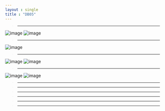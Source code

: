 ```yaml
---
layout : single
title : "DB05"
---
```

>****

![image](https://user-images.githubusercontent.com/105334682/179675321-e44364a8-7dc2-4d12-8c8d-76c37773143a.png)
![image](https://user-images.githubusercontent.com/105334682/179679935-cafd6fef-8a50-4fdb-971d-f2c1d6bfd523.png)
>****

![image](https://user-images.githubusercontent.com/105334682/179684768-47bbb5f8-905b-4608-89ab-40cff8c9e05b.png)
>****

![image](https://user-images.githubusercontent.com/105334682/179693080-73d03242-3302-4eae-a2da-e7c6ed1e611e.png)
![image](https://user-images.githubusercontent.com/105334682/179693119-afad7b7f-8648-45e5-95c5-51648539ff49.png)
>****

![image](https://user-images.githubusercontent.com/105334682/179694797-9e57fb7c-11fa-4131-8580-54672f83334b.png)
![image](https://user-images.githubusercontent.com/105334682/179694855-1383764f-52ad-4633-8fcd-cf778c36c646.png)
>****


>****


>****


>****


>****


>****
